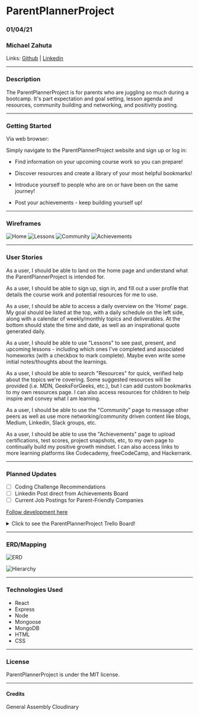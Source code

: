 # ParentPlannerProject
### 01/04/21
### Michael Zahuta

Links: [Github](https://github.com/MikeyZboy) | [Linkedin](https://www.linkedin.com/in/mikezahuta/)

***
### Description ###

The ParentPlannerProject is for parents who are juggling so much during a bootcamp. It's part expectation and goal setting, lesson agenda and resources, community building and networking, and positivity posting.

***
### Getting Started ###

Via web browser:

Simply navigate to the ParentPlannerProject website and sign up or log in:

 - Find information on your upcoming course work so you can prepare!
  
 - Discover resources and create a library of your most helpful bookmarks!
  
 - Introduce yourself to people who are on or have been on the same journey!
  
 - Post your achievements - keep building yourself up!

***
### Wireframes

![Home]('./../assets/HomeWire.png)
![Lessons]('./../assets/LessonsWire.png)
![Community]('./../assets/CommunityWire.png)
![Achievements]('./../assets/AchievementsWire.png)

***
### User Stories ###

As a user, I should be able to land on the home page and understand what the ParentPlannerProject is intended for.

As a user, I should be able to sign up, sign in, and fill out a user profile that details the course work and potential resources for me to use.

As a user, I should be able to access a daily overview on the 'Home' page. My goal should be listed at the top, with a daily schedule on the left side, along with a calendar of weekly/monthly topics and deliverables. At the bottom should state the time and date, as well as an inspirational quote generated daily.

As a user, I should be able to use "Lessons" to see past, present, and upcoming lessons - including which ones I've completed and associated homeworks (with a checkbox to mark complete). Maybe even write some initial notes/thoughts about the learnings. 

As a user, I should be able to search "Resources" for quick, verified help about the topics we're covering. Some suggested resources will be provided (i.e. MDN, GeeksForGeeks, etc.), but I can add custom bookmarks to my own resources page. I can also access resources for children to help inspire and convey what I am learning.

As a user, I should be able to use the "Community" page to message other peers as well as use more networking/community driven content like blogs, Medium, Linkedin, Slack groups, etc.

As a user, I should be able to use the "Achievements" page to upload certifications, test scores, project snapshots, etc, to my own page to continually build my positive growth mindset. I can also access links to more learning platforms like Codecademy, freeCodeCamp, and Hackerrank.

***
### Planned Updates ###

- [ ] Coding Challenge Recommendations
- [ ] Linkedin Post direct from Achievements Board
- [ ] Current Job Postings for Parent-Friendly Companies

[Follow development here](https://trello.com/b/9lgCRRFy/parentplannerproject)

<details>
  <summary>Click to see the ParentPlannerProject Trello Board!</summary>

![ParentPlannerProject]('https://trello.com/b/9lgCRRFy/parentplannerproject')
</details>

***
### ERD/Mapping ###

![ERD]('./../assets/ERD.png)

![Hierarchy]('./../assets/ParentBootcampPlanner(hierarchy).png)



***
### Technologies Used ###

- React
- Express
- Node
- Mongoose
- MongoDB
- HTML
- CSS
  
***
### License ####

ParentPlannerProject is under the MIT license.

***
#### Credits ####
General Assembly
Cloudinary
